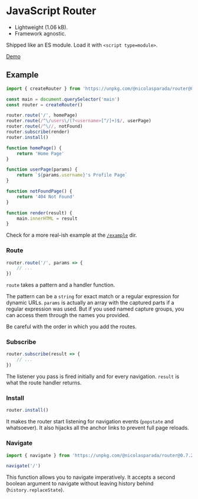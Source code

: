 # JavaScript Router

 - Lightweight (1.06 kB).
 - Framework agnostic.

Shipped like an ES module. Load it with `<script type=module>`.

[Demo](https://js-router.netlify.com/)

## Example

```js
import { createRouter } from 'https://unpkg.com/@nicolasparada/router@0.7.2/router.js'

const main = document.querySelector('main')
const router = createRouter()

router.route('/', homePage)
router.route(/^\/users\/(?<username>[^/]+)$/, userPage)
router.route(/^\//, notFound)
router.subscribe(render)
router.install()

function homePage() {
    return 'Home Page'
}

function userPage(params) {
    return `${params.username}'s Profile Page`
}

function notFoundPage() {
    return '404 Not Found'
}

function render(result) {
    main.innerHTML = result
}
```

Check for a more real-ish example at the [`/example`](https://github.com/nicolasparada/js-router/tree/master/example) dir.

### Route

```js
router.route('/', params => {
    // ...
})
```

`route` takes a pattern and a handler function.

The pattern can be a `string` for exact match or a regular expression for dynamic URLs. `params` is actually an array with the captured parts if a regular expression was used. But if you used named capture groups, you can access them through the names you provided.

Be careful with the order in which you add the routes.

### Subscribe

```js
router.subscribe(result => {
    // ...
})
```

The listener you pass is fired initially and for every navigation.
`result` is what the route handler returns.

### Install

```js
router.install()
```

It makes the router start listening for navigation events (`popstate` and whatsoever). It also hijacks all the anchor links to prevent full page reloads.

### Navigate

```js
import { navigate } from 'https://unpkg.com/@nicolasparada/router@0.7.2/router.js'

navigate('/')
```

This function allows you to navigate imperatively. It accepts a second boolean argument to navigate without leaving history behind (`history.replaceState`).
